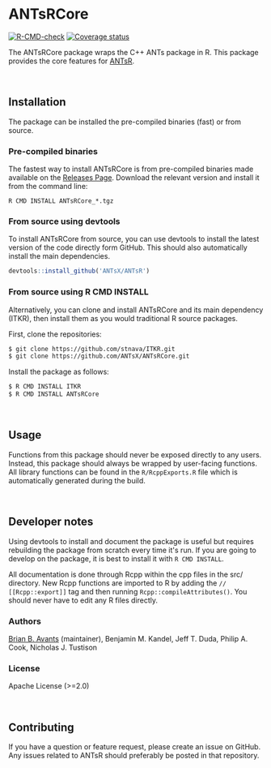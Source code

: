 # ANTsRCore

<!-- badges: start -->

[![R-CMD-check](https://github.com/ANTsX/ANTsRCore/actions/workflows/package-build.yml/badge.svg)](https://github.com/ANTsX/ANTsRCore/actions/workflows/package-build.yml)
[![Coverage status](https://codecov.io/gh/muschellij2/ANTsRCore/branch/master/graph/badge.svg)](https://codecov.io/github/muschellij2/ANTsRCore?branch=master)

<!-- badges: end -->

The ANTsRCore package wraps the C++ ANTs package in R. This package provides the core features for [ANTsR](http://stnava.github.io/ANTsR/).

<br />

## Installation

The package can be installed the pre-compiled binaries (fast) or from source.

### Pre-compiled binaries

The fastest way to install ANTsRCore is from pre-compiled binaries made available on the [Releases Page](https://github.com/ANTsX/ANTsRCore/releases). Download the relevant version and install it from the command line:

```
R CMD INSTALL ANTsRCore_*.tgz
```

### From source using devtools

To install ANTsRCore from source, you can use devtools to install the latest version of the code directly form GitHub. This should also automatically install the main dependencies.

```R
devtools::install_github('ANTsX/ANTsR')
```

### From source using R CMD INSTALL

Alternatively, you can clone and install ANTsRCore and its main dependency (ITKR), then install them as you would traditional R source packages.

First, clone the repositories:

```sh
$ git clone https://github.com/stnava/ITKR.git
$ git clone https://github.com/ANTsX/ANTsRCore.git
```

Install the package as follows:

```sh
$ R CMD INSTALL ITKR
$ R CMD INSTALL ANTsRCore
```

<br />

## Usage

Functions from this package should never be exposed directly to any users. Instead, this package should always be wrapped by user-facing functions. All library functions can be found in the `R/RcppExports.R` file which is automatically generated during the build.

<br />

## Developer notes

Using devtools to install and document the package is useful but requires rebuilding the package from scratch every time it's run. If you are going to develop on the package, it is best to install it with `R CMD INSTALL`.

All documentation is done through Rcpp within the cpp files in the src/ directory. New Rcpp functions are imported to R by adding the `// [[Rcpp::export]]` tag and then running `Rcpp::compileAttributes()`. You should never have to edit any R files directly.

### Authors

[Brian B. Avants](http://stnava.github.io/) (maintainer), Benjamin M. Kandel, Jeff T. Duda, Philip A. Cook, Nicholas J. Tustison

### License

Apache License (>=2.0)

<br />

## Contributing

If you have a question or feature request, please create an issue on GitHub. Any issues related to ANTsR should preferably be posted in that repository.
